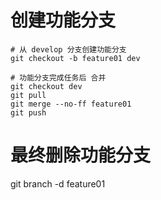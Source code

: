 # 创建功能分支

```
# 从 develop 分支创建功能分支
git checkout -b feature01 dev

# 功能分支完成任务后 合并
git checkout dev
git pull
git merge --no-ff feature01
git push
```

# 最终删除功能分支

git branch -d feature01
